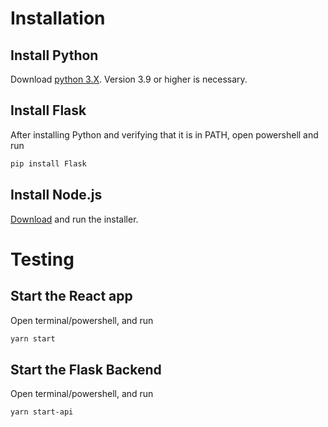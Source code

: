 # Installation

## Install Python
Download [python 3.X](https://www.python.org/downloads/). Version 3.9 or higher is necessary.

## Install Flask
After installing Python and verifying that it is in PATH, open powershell and run 
```bash
pip install Flask
```

## Install Node.js
[Download](https://nodejs.org/en) and run the installer.

# Testing
## Start the React app
Open terminal/powershell, and run 
```bash
yarn start
```
## Start the Flask Backend
Open terminal/powershell, and run 
```bash
yarn start-api
```
